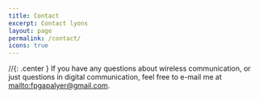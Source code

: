 ```yaml
---
title: Contact
excerpt: Contact lyons
layout: page
permalink: /contact/
icons: true
---
```


//{: .center }
If you have any questions about wireless communication, or just questions in digital communication, feel free to e-mail me at <mailto:fpgapalyer@gmail.com>.
